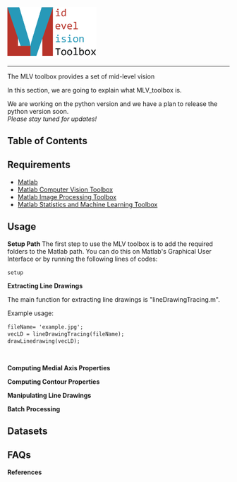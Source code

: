 <img src='images/Logo_Banner.png' width=40%/> 

--------------------------------------------------------------------------------

The MLV toolbox provides a set of mid-level vision 

In this section, we are going to explain what MLV_toolbox is.

We are working on the python version and we have a plan to release the python version soon.<br> 
*_Please stay tuned for updates!_* 

## Table of Contents

## Requirements

* [Matlab](https://www.mathworks.com/products/matlab.html)
* [Matlab Computer Vision Toolbox ](https://www.mathworks.com/products/computer-vision.html)
* [Matlab Image Processing Toolbox](https://www.mathworks.com/products/image.html)
* [Matlab Statistics and Machine Learning Toolbox](https://www.mathworks.com/products/statistics.html) 

## Usage

**Setup Path**
The first step to use the MLV toolbox is to add the required folders to the Matlab path. You can do this on Matlab's Graphical User Interface or by running the following lines of codes:

```
setup
```


**Extracting Line Drawings**

The main function for extracting line drawings is "lineDrawingTracing.m". 

Example usage:

```
fileName= 'example.jpg';
vecLD = lineDrawingTracing(fileName);
drawLinedrawing(vecLD);

```
![]()


**Computing Medial Axis Properties**

**Computing Contour Properties**

**Manipulating Line Drawings**

**Batch Processing**

## Datasets


## FAQs


**References**
